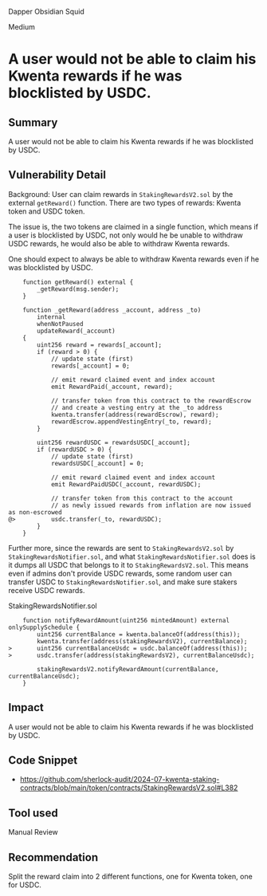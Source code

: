 Dapper Obsidian Squid

Medium

# A user would not be able to claim his Kwenta rewards if he was blocklisted by USDC.


## Summary

A user would not be able to claim his Kwenta rewards if he was blocklisted by USDC.

## Vulnerability Detail

Background: User can claim rewards in `StakingRewardsV2.sol` by the external `getReward()` function. There are two types of rewards: Kwenta token and USDC token.

The issue is, the two tokens are claimed in a single function, which means if a user is blocklisted by USDC, not only would he be unable to withdraw USDC rewards, he would also be able to withdraw Kwenta rewards.

One should expect to always be able to withdraw Kwenta rewards even if he was blocklisted by USDC.

```solidity
    function getReward() external {
        _getReward(msg.sender);
    }

    function _getReward(address _account, address _to)
        internal
        whenNotPaused
        updateReward(_account)
    {
        uint256 reward = rewards[_account];
        if (reward > 0) {
            // update state (first)
            rewards[_account] = 0;

            // emit reward claimed event and index account
            emit RewardPaid(_account, reward);

            // transfer token from this contract to the rewardEscrow
            // and create a vesting entry at the _to address
            kwenta.transfer(address(rewardEscrow), reward);
            rewardEscrow.appendVestingEntry(_to, reward);
        }

        uint256 rewardUSDC = rewardsUSDC[_account];
        if (rewardUSDC > 0) {
            // update state (first)
            rewardsUSDC[_account] = 0;

            // emit reward claimed event and index account
            emit RewardPaidUSDC(_account, rewardUSDC);

            // transfer token from this contract to the account
            // as newly issued rewards from inflation are now issued as non-escrowed
@>          usdc.transfer(_to, rewardUSDC);
        }
    }
```

Further more, since the rewards are sent to `StakingRewardsV2.sol` by `StakingRewardsNotifier.sol`, and what `StakingRewardsNotifier.sol` does is it dumps all USDC that belongs to it to `StakingRewardsV2.sol`. This means even if admins don't provide USDC rewards, some random user can transfer USDC to `StakingRewardsNotifier.sol`, and make sure stakers receive USDC rewards.

StakingRewardsNotifier.sol
```solidity
    function notifyRewardAmount(uint256 mintedAmount) external onlySupplySchedule {
        uint256 currentBalance = kwenta.balanceOf(address(this));
        kwenta.transfer(address(stakingRewardsV2), currentBalance);
>       uint256 currentBalanceUsdc = usdc.balanceOf(address(this));
>       usdc.transfer(address(stakingRewardsV2), currentBalanceUsdc);

        stakingRewardsV2.notifyRewardAmount(currentBalance, currentBalanceUsdc);
    }
```

## Impact

A user would not be able to claim his Kwenta rewards if he was blocklisted by USDC.

## Code Snippet

- https://github.com/sherlock-audit/2024-07-kwenta-staking-contracts/blob/main/token/contracts/StakingRewardsV2.sol#L382

## Tool used

Manual Review

## Recommendation

Split the reward claim into 2 different functions, one for Kwenta token, one for USDC.